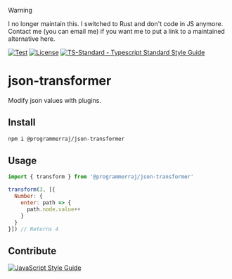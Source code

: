 > [!WARNING]
> I no longer maintain this. I switched to Rust and don't code in JS anymore. Contact me (you can email me) if you want me to put a link to a maintained alternative here.

[![Test](https://github.com/ChocolateLoverRaj/json-transformer/actions/workflows/test.yml/badge.svg)](https://github.com/ChocolateLoverRaj/json-transformer/actions/workflows/test.yml)
[![License](https://badgen.net/github/license/standard/ts-standard)](https://github.com/ChocolateLoverRaj/json-transformer/blob/main/LICENSE)
[![TS-Standard - Typescript Standard Style Guide](https://badgen.net/badge/code%20style/ts-standard/blue?icon=typescript)](https://github.com/standard/ts-standard)

# json-transformer
Modify json values with plugins.

## Install
```bash
npm i @programmerraj/json-transformer
```

## Usage
```js
import { transform } from '@programmerraj/json-transformer'

transform(3, [{
  Number: {
    enter: path => {
      path.node.value++
    }
  }
}]) // Returns 4
```

## Contribute
[![JavaScript Style Guide](https://cdn.rawgit.com/standard/standard/master/badge.svg)](https://github.com/standard/eslint-config-standard-with-typescript)
